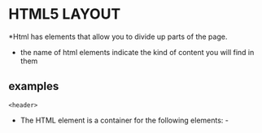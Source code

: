   # HTML5 LAYOUT
 *Html has elements that allow you to divide up parts of the page.
 * the name of html elements indicate the kind of content you will find in them
 ## examples
 ```<header>```
 * The HTML <head> element is a container for the following elements:
  -<title>
  -<meta>
  -<link>
  -<script>
  -<base>

 

